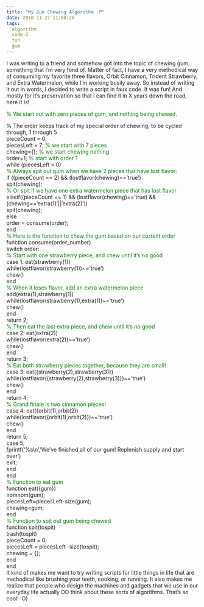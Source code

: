 ```yaml
---
title: "My Gum Chewing Algorithm :P"
date: 2010-11-27 11:50:28
tags:
  algorithm
  code-2
  fun
  gum
---
```



I was writing to a friend and somehow got into the topic of chewing gum, something that I’m very fond of. Matter of fact, I have a very methodical way of consuming my favorite three flavors, Orbit Cinnamon, Trident Strawberry, and Extra Watermelon, while I’m working busily away. So instead of writing it out in words, I decided to write a script in faux code. It was fun! And mostly for it’s preservation so that I can find it in X years down the road, here it is!

<span style="color: #008000;">% We start out with zero pieces of gum, and nothing being chewed.</span>

% The order keeps track of my special order of chewing, to be cycled through, 1 through 5  
 pieceCount = 0;  
 piecesLeft = 7; <span style="color: #008000;">% we start with 7 pieces</span>  
 chewing={}; <span style="color: #008000;">% we start chewing nothing</span>  
 order=1; <span style="color: #008000;">% start with order 1</span>  
 while (piecesLeft > 0)  
<span style="color: #008000;">% Always spit out gum when we have 2 pieces that have lost flavor:</span>  
 if ((pieceCount == 2) && (lostflavor(chewing)==’true’)  
 spit(chewing);  
<span style="color: #008000;">% Or spit if we have one extra watermelon piece that has lost flavor</span>  
 elseif((pieceCount == 1) && (lostflavor(chewing)==’true) && (chewing==’extra(1)’||’extra(2)’))  
 spit(chewing);  
 else  
 order = consume(order);  
 end  
<span style="color: #008000;">% Here is the function to chew the gum based on our current order</span>  
 function consume(order_number)  
 switch order:  
<span style="color: #008000;">% Start with one strawberry piece, and chew until it’s no good</span>  
 case 1: eat(strawberry(1))  
 while(lostflavor(strawberry(1))~=’true’)  
 chew()  
 end  
<span style="color: #008000;">% When it loses flavor, add an extra watermelon piece</span>  
 add(extra(1),strawberry(1))  
 while(lostflavor(strawberry(1),extra(1))~=’true’)  
 chew()  
 end  
 return 2;  
<span style="color: #008000;">% Then eat the last extra piece, and chew until it’s no good</span>  
 case 2: eat(extra(2))  
 while(lostflavor(extra(2))~=’true’)  
 chew()  
 end  
 return 3;  
<span style="color: #008000;">% Eat both strawberry pieces together, because they are small!</span>  
 case 3: eat({strawberry(2),strawberry(3)})  
 while(lostflavor({strawberry(2),strawberry(3)})~=’true’)  
 chew()  
 end  
 return 4;  
<span style="color: #008000;">% Grand finale is two cinnamon pieces!</span>  
 case 4: eat({orbit(1),orbit(2))  
 while(lostflavor({orbit(1),orbit(2)})~=’true’)  
 chew()  
 end  
 return 5;  
 case 5;  
 fprintf(‘%s\n’,’We’ve finished all of our gum! Replenish supply and start over’)  
 exit;  
 end  
 end  
<span style="color: #008000;">% Function to eat gum</span>  
 function eat({gum})  
 nomnom(gum);  
 piecesLeft=piecesLeft-size(gum);  
 chewing=gum;  
 end  
<span style="color: #008000;">% Function to spit out gum being chewed</span>  
 function spit(tospit)  
 trash(tospit)  
 pieceCount = 0;  
 piecesLeft = piecesLeft -size(tospit);  
 chewing = {};  
 end  
 end  
 It kind of makes me want to try writing scripts for little things in life that are methodical like brushing your teeth, cooking, or running. It also makes me realize that people who design the machines and gadgets that we use in our everyday life actually DO think about these sorts of algorithms. That’s so cool! :O)


